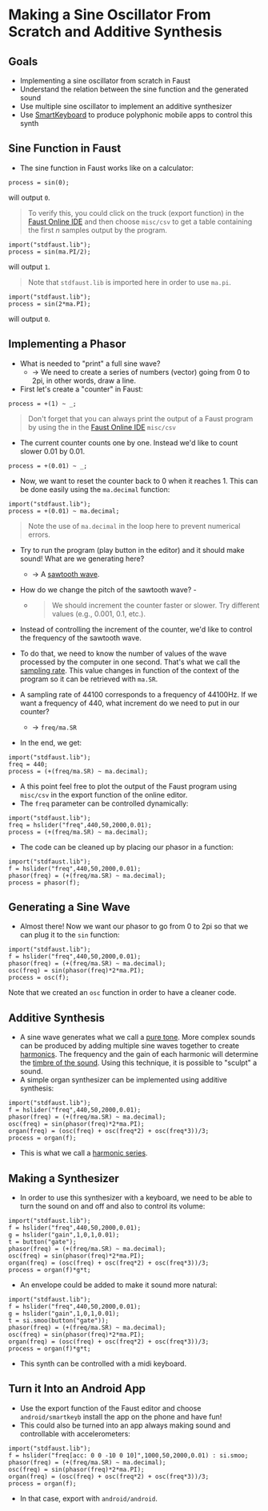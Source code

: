 # Making a Sine Oscillator From Scratch and Additive Synthesis

## Goals

* Implementing a sine oscillator from scratch in Faust
* Understand the relation between the sine function and the generated sound
* Use multiple sine oscillator to implement an additive synthesizer
* Use [SmartKeyboard](https://github.com/grame-cncm/faust/tree/master-dev/architecture/smartKeyboard) to produce polyphonic mobile apps to control this synth

## Sine Function in Faust

* The sine function in Faust works like on a calculator:

<!-- faust-run -->
```
process = sin(0);
```
<!-- /faust-run -->

will output `0`.

> To verify this, you could click on the truck (export function) in the [Faust Online IDE](https://faustide.grame.fr) and then choose `misc/csv` to get a table containing the first *n* samples output by the program.

<!-- faust-run -->
```
import("stdfaust.lib");
process = sin(ma.PI/2);
```
<!-- /faust-run -->

will output `1`.

> Note that `stdfaust.lib` is imported here in order to use `ma.pi`. 

<!-- faust-run -->
```
import("stdfaust.lib");
process = sin(2*ma.PI);
```
<!-- /faust-run -->

will output `0`.

<!-- May be give a few more example with 3pi, 4pi, etc. -->

## Implementing a Phasor

* What is needed to "print" a full sine wave? 
    * -> We need to create a series of numbers (vector) going from 0 to 2pi, in other words, draw a line.
* First let's create a "counter" in Faust:

<!-- faust-run -->
```
process = +(1) ~ _;
``` 
<!-- /faust-run -->

> Don't forget that you can always print the output of a Faust program by using the in the [Faust Online IDE](https://faustide.grame.fr) `misc/csv`

* The current counter counts one by one. Instead we'd like to count slower 0.01
by 0.01.


<!-- faust-run -->
```
process = +(0.01) ~ _;
```

<!-- /faust-run -->

* Now, we want to reset the counter back to 0 when it reaches 1. This can be
done easily using the `ma.decimal` function:

<!-- faust-run -->
```
import("stdfaust.lib");
process = +(0.01) ~ ma.decimal;
```
<!-- /faust-run -->

> Note the use of `ma.decimal` in the loop here to prevent numerical errors.

* Try to run the program (play button in the editor) and it should make sound! What are we generating here?
    * -> A [sawtooth wave](https://en.wikipedia.org/wiki/Sawtooth_wave). 
* How do we change the pitch of the sawtooth wave? -
    * > We should increment the counter faster or slower. Try different values (e.g., 0.001, 0.1, etc.).

* Instead of controlling the increment of the counter, we'd like to control the
frequency of the sawtooth wave.  <!-- What's a frequency? Show how it impacts the generated wave.-->
* To do that, we need to know the number of values of the wave processed by the
computer in one second. That's what we call the [sampling rate](https://en.wikipedia.org/wiki/Sampling_(signal_processing)). <!-- INSIST ON WHAT IT IS.--> This value changes in function of the context of the program so it can be retrieved with `ma.SR`. 
* A sampling rate of 44100 corresponds to a frequency of 44100Hz. If we want a
frequency of 440, what increment do we need to put in our counter?
    * -> `freq/ma.SR`
* In the end, we get:

<!-- faust-run -->
```
import("stdfaust.lib");
freq = 440;
process = (+(freq/ma.SR) ~ ma.decimal);
```
<!-- /faust-run -->

* A this point feel free to plot the output of the Faust program using `misc/csv` in the export function of the online editor.
* The `freq` parameter can be controlled dynamically:

<!-- faust-run -->
```
import("stdfaust.lib");
freq = hslider("freq",440,50,2000,0.01);
process = (+(freq/ma.SR) ~ ma.decimal);
```
<!-- /faust-run -->

* The code can be cleaned up by placing our phasor in a function:

<!-- faust-run -->
```
import("stdfaust.lib");
f = hslider("freq",440,50,2000,0.01);
phasor(freq) = (+(freq/ma.SR) ~ ma.decimal);
process = phasor(f);
```

<!-- /faust-run -->

## Generating a Sine Wave

* Almost there! Now we want our phasor to go from 0 to 2pi so that we can plug
it to the `sin` function:

<!-- faust-run -->
```
import("stdfaust.lib");
f = hslider("freq",440,50,2000,0.01);
phasor(freq) = (+(freq/ma.SR) ~ ma.decimal);
osc(freq) = sin(phasor(freq)*2*ma.PI);
process = osc(f);
```
<!-- /faust-run -->

Note that we created an `osc` function in order to have a cleaner code.

## Additive Synthesis

* A sine wave generates what we call a [pure tone](https://en.wikipedia.org/wiki/Pure_tone). More complex sounds can be produced by adding multiple sine waves together to create [harmonics](https://en.wikipedia.org/wiki/Harmonic). The frequency and the gain of each harmonic will determine the [timbre of the sound](https://en.wikipedia.org/wiki/Timbre). Using this technique, it is possible to "sculpt" a sound.
* A simple organ synthesizer can be implemented using additive synthesis:

<!-- faust-run -->
```
import("stdfaust.lib");
f = hslider("freq",440,50,2000,0.01);
phasor(freq) = (+(freq/ma.SR) ~ ma.decimal);
osc(freq) = sin(phasor(freq)*2*ma.PI);
organ(freq) = (osc(freq) + osc(freq*2) + osc(freq*3))/3;
process = organ(f);
``` 
<!-- /faust-run -->

* This is what we call a [harmonic series](https://en.wikipedia.org/wiki/Harmonic_series_(mathematics)).

## Making a Synthesizer

* In order to use this synthesizer with a keyboard, we need to be able to turn the sound on and off and also to control its volume:

<!-- faust-run -->
```
import("stdfaust.lib");
f = hslider("freq",440,50,2000,0.01);
g = hslider("gain",1,0,1,0.01);
t = button("gate");
phasor(freq) = (+(freq/ma.SR) ~ ma.decimal);
osc(freq) = sin(phasor(freq)*2*ma.PI);
organ(freq) = (osc(freq) + osc(freq*2) + osc(freq*3))/3;
process = organ(f)*g*t;
```
<!-- /faust-run -->

* An envelope could be added to make it sound more natural:

<!-- faust-run -->
```
import("stdfaust.lib");
f = hslider("freq",440,50,2000,0.01);
g = hslider("gain",1,0,1,0.01);
t = si.smoo(button("gate"));
phasor(freq) = (+(freq/ma.SR) ~ ma.decimal);
osc(freq) = sin(phasor(freq)*2*ma.PI);
organ(freq) = (osc(freq) + osc(freq*2) + osc(freq*3))/3;
process = organ(f)*g*t;
```
<!-- /faust-run -->

* This synth can be controlled with a midi keyboard.

## Turn it Into an Android App

* Use the export function of the Faust editor and choose `android/smartkeyb` install the app on the phone and have fun!
* This could also be turned into an app always making sound and controllable with accelerometers:

```
import("stdfaust.lib");
f = hslider("freq[acc: 0 0 -10 0 10]",1000,50,2000,0.01) : si.smoo;
phasor(freq) = (+(freq/ma.SR) ~ ma.decimal);
osc(freq) = sin(phasor(freq)*2*ma.PI);
organ(freq) = (osc(freq) + osc(freq*2) + osc(freq*3))/3;
process = organ(f);
```

* In that case, export with `android/android`.
